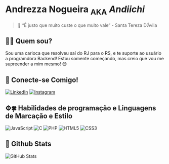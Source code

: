 # Andrezza Nogueira <sub>AKA</sub> _Andiichi_


>📍 “É justo que muito custe o que muito vale” - Santa Tereza D’Ávila

## 👩‍🦱 Quem sou?

Sou uma carioca que resolveu saí do RJ para o RS, e te suporte ao usuário a programdora Backend! Estou somente começando, mas creio que vou me supreender a mim mesmo! 😊

## 📲 Conecte-se Comigo!

[![LinkedIn](https://img.shields.io/badge/LinkedIn-FACFCE?style=for-the-badge&logo=linkedin&logoColor=0E76A8)](https://www.linkedin.com/in/andrezzanogueira/)
[![Instagram](https://img.shields.io/badge/Instagram-FACFCE?style=for-the-badge&logo=instagram)](https://www.instagram.com/andreez.n/)


## ⚙🍀 Habilidades de programação e Linguagens de Marcação e Estilo
![JavaScript](https://img.shields.io/badge/JavaScript-FACFCE?style=for-the-badge&logo=javascript)
![C](https://img.shields.io/badge/c-FACFCE?style=for-the-badge&logo=c)
![PHP](https://img.shields.io/badge/php-FACFCE?style=for-the-badge&logo=php)
![HTML5](https://img.shields.io/badge/html-FACFCE?style=for-the-badge&logo=html5)
![CSS3](https://img.shields.io/badge/css3-FACFCE?style=for-the-badge&logo=css3)


## 🌟 Github Stats
![GitHub Stats](https://github-readme-stats.vercel.app/api?username=Andiichi&theme=transparent&bg_color=FACFCE&border_color=000C&show_icons=false&icon_color=30A3DC&title_color=fff&text_color=000)
